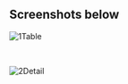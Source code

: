 <h2> Screenshots below </h2>

![1Table](https://user-images.githubusercontent.com/33363003/205455602-6d52e174-573a-430c-8ae9-dc71d3063734.png=250x250)

<br />

![2Detail](https://user-images.githubusercontent.com/33363003/205455604-b15e1623-203d-4569-8e18-5ce96f6b8221.png=250x250)

